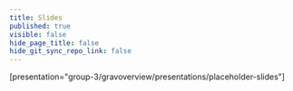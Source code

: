 ```yaml
---
title: Slides
published: true
visible: false
hide_page_title: false
hide_git_sync_repo_link: false
---
```


[presentation="group-3/gravoverview/presentations/placeholder-slides"]
